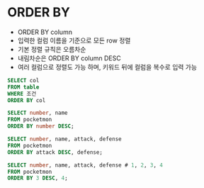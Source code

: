 # ORDER BY
- ORDER BY column
- 입력한 컬럼 이름을 기준으로 모든 row 정렬
- 기본 정렬 규칙은 오름차순 
- 내림차순은 ORDER BY column DESC
- 여러 컬럼으로 정렬도 가능 하며, 키워드 뒤에 컬럼을 복수로 입력 가능

```SQL
SELECT col
FROM table
WHERE 조건
ORDER BY col
```

```SQL
SELECT number, name
FROM pocketmon
ORDER BY number DESC;
```

```SQL
SELECT number, name, attack, defense
FROM pocketmon
ORDER BY attack DESC, defense;
```

```SQL
SELECT number, name, attack, defense # 1, 2, 3, 4
FROM pocketmon
ORDER BY 3 DESC, 4;
```


